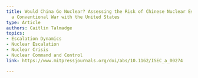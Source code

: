 ```yaml
---
title: Would China Go Nuclear? Assessing the Risk of Chinese Nuclear Escalation in
  a Conventional War with the United States
type: Article
authors: Caitlin Talmadge
topics:
- Escalation Dynamics
- Nuclear Escalation
- Nuclear Crisis
- Nuclear Command and Control
link: https://www.mitpressjournals.org/doi/abs/10.1162/ISEC_a_00274

---
```

